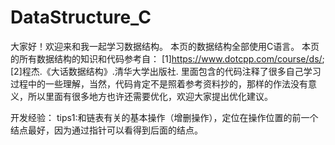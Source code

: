 # DataStructure_C
大家好！欢迎来和我一起学习数据结构。
本页的数据结构全部使用C语言。
本页的所有数据结构的知识和代码参考自：
[1]https://www.dotcpp.com/course/ds/;
[2]程杰.《大话数据结构》.清华大学出版社.
里面包含的代码注释了很多自己学习过程中的一些理解，当然，代码肯定不是照着参考资料抄的，那样的作法没有意义，所以里面有很多地方也许还需要优化，欢迎大家提出优化建议。

开发经验：
tips1:和链表有关的基本操作（增删操作），定位在操作位置的前一个结点最好，因为通过指针可以看得到后面的结点。
